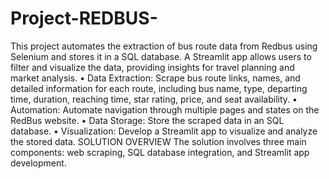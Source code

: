 # Project-REDBUS-
This project automates the extraction of bus route data from Redbus using Selenium and stores it in a SQL database. A Streamlit app allows users to filter and visualize the data, providing insights for travel planning and market analysis.
•	Data Extraction: Scrape bus route links, names, and detailed information for each route, including bus name, type, departing time, duration, reaching time, star rating, price, and seat availability.
•	Automation: Automate navigation through multiple pages and states on the RedBus website.
•	Data Storage: Store the scraped data in an SQL database.
•	Visualization: Develop a Streamlit app to visualize and analyze the stored data.
SOLUTION OVERVIEW
The solution involves three main components: web scraping, SQL database integration, and Streamlit app development.
